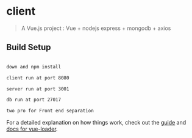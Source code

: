# client

> A Vue.js project : Vue + nodejs express + mongodb + axios

## Build Setup

``` bash

down and npm install 

client run at port 8080

server run at port 3001

db run at port 27017

two pro for Front end separation

```

For a detailed explanation on how things work, check out the [guide](http://vuejs-templates.github.io/webpack/) and [docs for vue-loader](http://vuejs.github.io/vue-loader).
